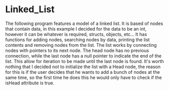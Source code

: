 # Linked_List

The following program features a model of a linked list. It is based of nodes that contain data, in this example I decided for the data to be an int, however it can be whatever is required, structs, objects, etc... It has functions for adding nodes, searching nodes by data, printing the list contents and removing nodes from the list. 
The list works by connecting nodes with pointers to its next node. The head node has no previous connection, while the last node has a null pointer to indicate the end of the list. This allow for iteration to be made until the last node is found. It's worth nothing that I decided not to initialize the list with a Head node, the reason for this is if the user decides that he wants to add a bunch of nodes at the same time, so the first time he does this he would only have to check if the isHead attribute is true.
